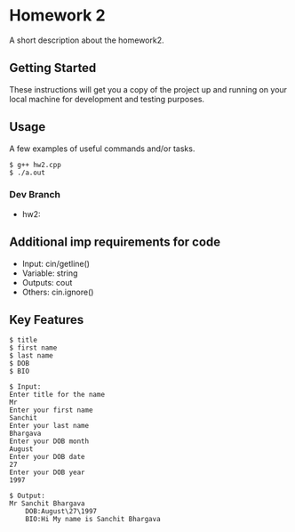 # Homework 2

A short description about the homework2.

## Getting Started

These instructions will get you a copy of the project up and running on your local machine for development and testing purposes. 



## Usage

A few examples of useful commands and/or tasks.

```
$ g++ hw2.cpp
$ ./a.out
```



### Dev Branch

* hw2:


## Additional imp  requirements for code

* Input: cin/getline()
* Variable: string
* Outputs: cout
* Others: cin.ignore()




## Key Features

```
$ title
$ first name
$ last name
$ DOB 
$ BIO

```

```
$ Input:
Enter title for the name 
Mr
Enter your first name 
Sanchit 
Enter your last name 
Bhargava
Enter your DOB month 
August
Enter your DOB date 
27
Enter your DOB year 
1997

```

```
$ Output:
Mr Sanchit Bhargava
    DOB:August\27\1997
    BIO:Hi My name is Sanchit Bhargava
```



